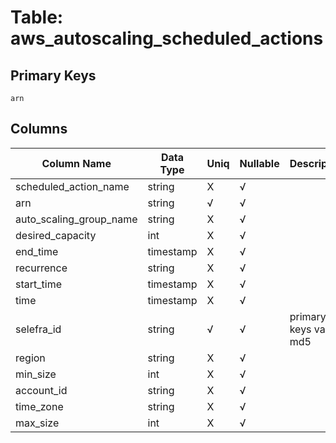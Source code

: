 # Table: aws_autoscaling_scheduled_actions

## Primary Keys 

```
arn
```


## Columns 

|  Column Name   |  Data Type  | Uniq | Nullable | Description | 
|  ----  | ----  | ----  | ----  | ---- | 
| scheduled_action_name | string | X | √ |  | 
| arn | string | √ | √ |  | 
| auto_scaling_group_name | string | X | √ |  | 
| desired_capacity | int | X | √ |  | 
| end_time | timestamp | X | √ |  | 
| recurrence | string | X | √ |  | 
| start_time | timestamp | X | √ |  | 
| time | timestamp | X | √ |  | 
| selefra_id | string | √ | √ | primary keys value md5 | 
| region | string | X | √ |  | 
| min_size | int | X | √ |  | 
| account_id | string | X | √ |  | 
| time_zone | string | X | √ |  | 
| max_size | int | X | √ |  | 


